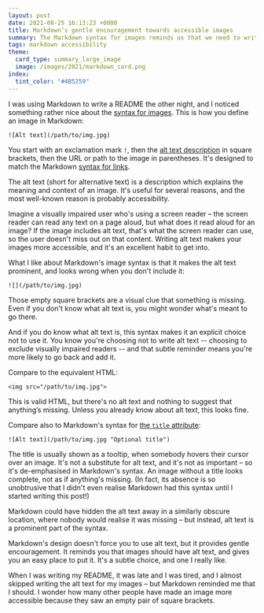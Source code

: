 ```yaml
---
layout: post
date: 2021-08-25 16:13:23 +0000
title: Markdown’s gentle encouragement towards accessible images
summary: The Markdown syntax for images reminds us that we need to write alt text.
tags: markdown accessibility
theme:
  card_type: summary_large_image
  image: /images/2021/markdown_card.png
index:
  tint_color: "#4B5259"
---
```


I was using Markdown to write a README the other night, and I noticed something rather nice about the [syntax for images][img_syntax].
This is how you define an image in Markdown:

```
![Alt text](/path/to/img.jpg)
```

You start with an exclamation mark `!`, then the [alt text description][alt_attribute] in square brackets, then the URL or path to the image in parentheses.
It's designed to match the Markdown [syntax for links][link_syntax].

The alt text (short for alternative text) is a description which explains the meaning and context of an image.
It's useful for several reasons, and the most well-known reason is probably accessibility.

Imagine a visually impaired user who's using a screen reader – the screen reader can read any text on a page aloud, but what does it read aloud for an image?
If the image includes alt text, that's what the screen reader can use, so the user doesn't miss out on that content.
Writing alt text makes your images more accessible, and it's an excellent habit to get into.

What I like about Markdown's image syntax is that it makes the alt text prominent, and looks wrong when you don't include it:

```
![](/path/to/img.jpg)
```

Those empty square brackets are a visual clue that something is missing.
Even if you don't know what alt text is, you might wonder what's meant to go there.

And if you do know what alt text is, this syntax makes it an explicit choice not to use it.
You know you're choosing not to write alt text -- choosing to exclude visually impaired readers -- and that subtle reminder means you're more likely to go back and add it.

Compare to the equivalent HTML:

```
<img src="/path/to/img.jpg">
```

This is valid HTML, but there's no alt text and nothing to suggest that anything’s missing.
Unless you already know about alt text, this looks fine.

Compare also to Markdown's syntax for [the `title` attribute][title_attribute]:

```
![Alt text](/path/to/img.jpg "Optional title")
```

The title is usually shown as a tooltip, when somebody hovers their cursor over an image.
It's not a substitute for alt text, and it's not as important – so it's de-emphasised in Markdown's syntax.
An image without a title looks complete, not as if anything's missing.
(In fact, its absence is so unobtrusive that I didn't even realise Markdown had this syntax until I started writing this post!)

Markdown could have hidden the alt text away in a similarly obscure location, where nobody would realise it was missing – but instead, alt text is a prominent part of the syntax.

Markdown's design doesn't force you to use alt text, but it provides gentle encouragement.
It reminds you that images should have alt text, and gives you an easy place to put it.
It's a subtle choice, and one I really like.

When I was writing my README, it was late and I was tired, and I almost skipped writing the alt text for my images – but Markdown reminded me that I should.
I wonder how many other people have made an image more accessible because they saw an empty pair of square brackets.

[img_syntax]: https://daringfireball.net/projects/markdown/syntax#img
[alt_attribute]: https://developer.mozilla.org/en-US/docs/Web/HTML/Element/img#attr-alt
[link_syntax]: https://daringfireball.net/projects/markdown/syntax#link
[title_attribute]: https://developer.mozilla.org/en-US/docs/Web/HTML/Element/img#the_title_attribute
